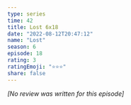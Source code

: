 ```yaml
---
type: series
time: 42
title: Lost 6x18
date: "2022-08-12T20:47:12"
name: "Lost"
season: 6
episode: 18
rating: 3
ratingEmoji: "⭐️⭐️⭐️"
share: false
---
```


_[No review was written for this episode]_
